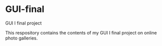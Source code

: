 # GUI-final
GUI I final project

This respository contains the contents of my GUI I final project on online photo galleries.
